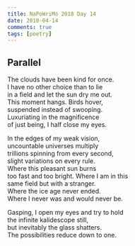 ```yaml
---  
title: NaPoWriMo 2018 Day 14  
date: 2018-04-14 
comments: true  
tags: [poetry]
---  
```

## Parallel  

The clouds have been kind for once.  
I have no other choice than to lie  
in a field and let the sun dry me out.  
This moment hangs. Birds hover,  
suspended instead of swooping.  
Luxuriating in the magnificence  
of just being, I half close my eyes.  

In the edges of my weak vision,  
uncountable universes multiply  
trillions spinning from every second,  
slight variations on every rule.  
Where this pleasant sun burns  
too fast and too bright. Where I am in this  
same field but with a stranger.  
Where the ice age never ended.  
Where I never was and would never be.  

Gasping, I open my eyes and try to hold  
the infinite kalidescope still,  
but inevitably the glass shatters.  
The possibilities reduce down to one.  
